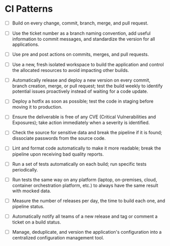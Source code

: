 # CI Patterns

- [ ] Build on every change, commit, branch, merge, and pull request.
- [ ] Use the ticket number as a branch naming convention, add useful information to commit messages, and standardize the version for all applications.
- [ ] Use pre and post actions on commits, merges, and pull requests.
- [ ] Use a new, fresh isolated workspace to build the application and control the allocated resources to avoid impacting other builds.
- [ ] Automatically release and deploy a new version on every commit, branch creation, merge, or pull request; test the build weekly to identify potential issues proactively instead of waiting for a code update.
- [ ] Deploy a hotfix as soon as possible; test the code in staging before moving it to production.
- [ ] Ensure the deliverable is free of any CVE (Critical Vulnerabilities and Exposures); take action immediately when a severity is identified.
- [ ] Check the source for sensitive data and break the pipeline if it is found; dissociate passwords from the source code.
- [ ] Lint and format code automatically to make it more readable; break the pipeline upon receiving bad quality reports.
- [ ] Run a set of tests automatically on each build; run specific tests periodically.
- [ ] Run tests the same way on any platform (laptop, on-premises, cloud, container orchestration platform, etc.) to always have the same result with mocked data.
- [ ] Measure the number of releases per day, the time to build each one, and pipeline status.
- [ ] Automatically notify all teams of a new release and tag or comment a ticket on a build status.
- [ ] Manage, deduplicate, and version the application's configuration into a centralized configuration management tool.


